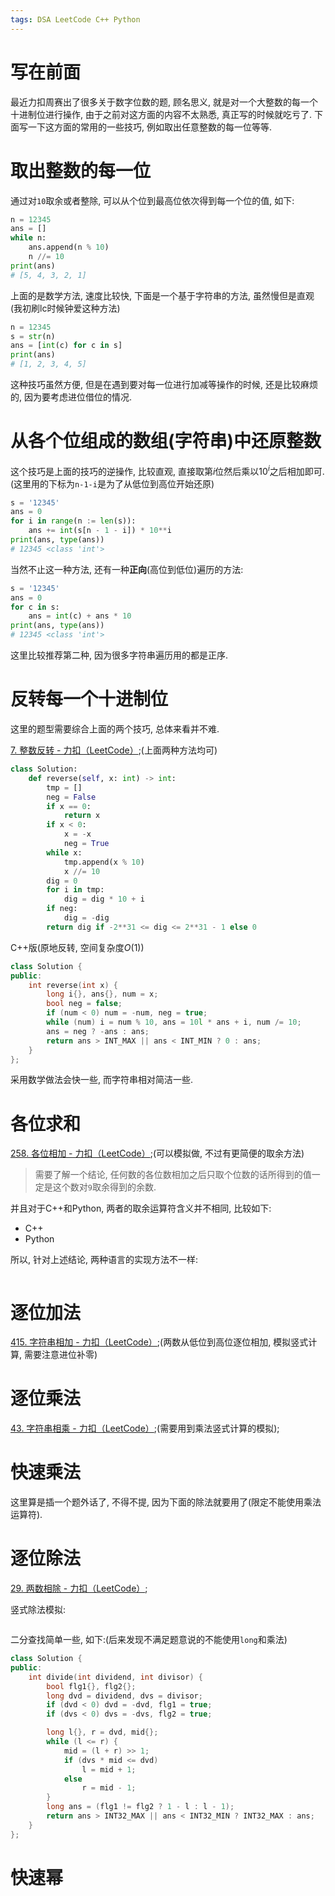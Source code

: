 ```yaml
---
tags: DSA LeetCode C++ Python
---
```


# 写在前面

最近力扣周赛出了很多关于数字位数的题, 顾名思义, 就是对一个大整数的每一个十进制位进行操作, 由于之前对这方面的内容不太熟悉, 真正写的时候就吃亏了. 下面写一下这方面的常用的一些技巧, 例如取出任意整数的每一位等等.



# 取出整数的每一位

通过对`10`取余或者整除, 可以从个位到最高位依次得到每一个位的值, 如下:

```python
n = 12345
ans = []
while n:
    ans.append(n % 10)
    n //= 10
print(ans)
# [5, 4, 3, 2, 1]
```

上面的是数学方法, 速度比较快, 下面是一个基于字符串的方法, 虽然慢但是直观(我初刷lc时候钟爱这种方法)

```python
n = 12345
s = str(n)
ans = [int(c) for c in s]
print(ans)
# [1, 2, 3, 4, 5]
```

这种技巧虽然方便, 但是在遇到要对每一位进行加减等操作的时候, 还是比较麻烦的, 因为要考虑进位借位的情况.



# 从各个位组成的数组(字符串)中还原整数

这个技巧是上面的技巧的逆操作, 比较直观, 直接取第$i$位然后乘以$10^i$之后相加即可.(这里用的下标为`n-1-i`是为了从低位到高位开始还原)

```python
s = '12345'
ans = 0
for i in range(n := len(s)):
    ans += int(s[n - 1 - i]) * 10**i
print(ans, type(ans))
# 12345 <class 'int'>
```

当然不止这一种方法, 还有一种**正向**(高位到低位)遍历的方法:

```python
s = '12345'
ans = 0
for c in s:
    ans = int(c) + ans * 10
print(ans, type(ans))
# 12345 <class 'int'>
```

这里比较推荐第二种, 因为很多字符串遍历用的都是正序. 

# 反转每一个十进制位

这里的题型需要综合上面的两个技巧, 总体来看并不难.

[7. 整数反转 - 力扣（LeetCode）](https://leetcode.cn/problems/reverse-integer/);(上面两种方法均可)

```python
class Solution:
    def reverse(self, x: int) -> int:
        tmp = []
        neg = False
        if x == 0:
            return x
        if x < 0:
            x = -x
            neg = True
        while x:
            tmp.append(x % 10)
            x //= 10
        dig = 0
        for i in tmp:
            dig = dig * 10 + i
        if neg:
            dig = -dig
        return dig if -2**31 <= dig <= 2**31 - 1 else 0
```

C++版(原地反转, 空间复杂度$O(1)$)

```cpp
class Solution {
public:
    int reverse(int x) {
        long i{}, ans{}, num = x;
        bool neg = false;
        if (num < 0) num = -num, neg = true;
        while (num) i = num % 10, ans = 10l * ans + i, num /= 10;
        ans = neg ? -ans : ans;
        return ans > INT_MAX || ans < INT_MIN ? 0 : ans;
    }
};
```

采用数学做法会快一些, 而字符串相对简洁一些. 

# 各位求和

[258. 各位相加 - 力扣（LeetCode）](https://leetcode.cn/problems/add-digits/);(可以模拟做, 不过有更简便的取余方法)

>   需要了解一个结论, 任何数的各位数相加之后只取个位数的话所得到的值一定是这个数对`9`取余得到的余数. 

并且对于C++和Python, 两者的取余运算符含义并不相同, 比较如下:

-   C++
-   Python

所以, 针对上述结论, 两种语言的实现方法不一样:

```python
```



# 逐位加法

[415. 字符串相加 - 力扣（LeetCode）](https://leetcode.cn/problems/add-strings/);(两数从低位到高位逐位相加, 模拟竖式计算, 需要注意进位补零)



# 逐位乘法

[43. 字符串相乘 - 力扣（LeetCode）](https://leetcode.cn/problems/multiply-strings/);(需要用到乘法竖式计算的模拟);



# 快速乘法

这里算是插一个题外话了, 不得不提, 因为下面的除法就要用了(限定不能使用乘法运算符). 



# 逐位除法

[29. 两数相除 - 力扣（LeetCode）](https://leetcode.cn/problems/divide-two-integers/);

竖式除法模拟:

```cpp
```



二分查找简单一些, 如下:(后来发现不满足题意说的不能使用`long`和乘法)

```cpp
class Solution {
public:
    int divide(int dividend, int divisor) {
        bool flg1{}, flg2{};
        long dvd = dividend, dvs = divisor;
        if (dvd < 0) dvd = -dvd, flg1 = true;
        if (dvs < 0) dvs = -dvs, flg2 = true;

        long l{}, r = dvd, mid{};
        while (l <= r) {
            mid = (l + r) >> 1;
            if (dvs * mid <= dvd)
                l = mid + 1;
            else
                r = mid - 1;
        }
        long ans = (flg1 != flg2 ? 1 - l : l - 1);
        return ans > INT32_MAX || ans < INT32_MIN ? INT32_MAX : ans;
    }
};
```

# 快速幂

